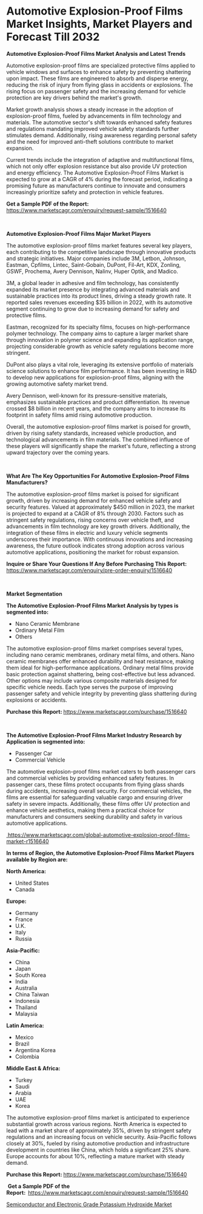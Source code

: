 <p><h1>Automotive Explosion-Proof Films Market Insights, Market Players and Forecast Till 2032</h1></p><p><strong>Automotive Explosion-Proof Films Market Analysis and Latest Trends</strong></p>
<p><p>Automotive explosion-proof films are specialized protective films applied to vehicle windows and surfaces to enhance safety by preventing shattering upon impact. These films are engineered to absorb and disperse energy, reducing the risk of injury from flying glass in accidents or explosions. The rising focus on passenger safety and the increasing demand for vehicle protection are key drivers behind the market's growth.</p><p>Market growth analysis shows a steady increase in the adoption of explosion-proof films, fueled by advancements in film technology and materials. The automotive sector's shift towards enhanced safety features and regulations mandating improved vehicle safety standards further stimulates demand. Additionally, rising awareness regarding personal safety and the need for improved anti-theft solutions contribute to market expansion.</p><p>Current trends include the integration of adaptive and multifunctional films, which not only offer explosion resistance but also provide UV protection and energy efficiency. The Automotive Explosion-Proof Films Market is expected to grow at a CAGR of 4% during the forecast period, indicating a promising future as manufacturers continue to innovate and consumers increasingly prioritize safety and protection in vehicle features.</p></p>
<p><strong>Get a Sample PDF of the Report:&nbsp;</strong> <a href="https://www.marketscagr.com/enquiry/request-sample/1516640?utm_campaign=2097&utm_medium=2&utm_source=Github&utm_content=ia&utm_term=30032025&utm_id=automotive-explosion-proof-films">https://www.marketscagr.com/enquiry/request-sample/1516640</a></p>
<p>&nbsp;</p>
<p><strong>Automotive Explosion-Proof Films Major Market Players</strong></p>
<p><p>The automotive explosion-proof films market features several key players, each contributing to the competitive landscape through innovative products and strategic initiatives. Major companies include 3M, Letbon, Johnson, Eastman, Cpfilms, Lintec, Saint-Gobain, DuPont, Fil-Art, KDX, Zonling, GSWF, Prochema, Avery Dennison, Nalinv, Huper Optik, and Madico.</p><p>3M, a global leader in adhesive and film technology, has consistently expanded its market presence by integrating advanced materials and sustainable practices into its product lines, driving a steady growth rate. It reported sales revenues exceeding $35 billion in 2022, with its automotive segment continuing to grow due to increasing demand for safety and protective films.</p><p>Eastman, recognized for its specialty films, focuses on high-performance polymer technology. The company aims to capture a larger market share through innovation in polymer science and expanding its application range, projecting considerable growth as vehicle safety regulations become more stringent.</p><p>DuPont also plays a vital role, leveraging its extensive portfolio of materials science solutions to enhance film performance. It has been investing in R&D to develop new applications for explosion-proof films, aligning with the growing automotive safety market trend.</p><p>Avery Dennison, well-known for its pressure-sensitive materials, emphasizes sustainable practices and product differentiation. Its revenue crossed $8 billion in recent years, and the company aims to increase its footprint in safety films amid rising automotive production.</p><p>Overall, the automotive explosion-proof films market is poised for growth, driven by rising safety standards, increased vehicle production, and technological advancements in film materials. The combined influence of these players will significantly shape the market's future, reflecting a strong upward trajectory over the coming years.</p></p>
<p>&nbsp;</p>
<p><strong>What Are The Key Opportunities For Automotive Explosion-Proof Films Manufacturers?</strong></p>
<p><p>The automotive explosion-proof films market is poised for significant growth, driven by increasing demand for enhanced vehicle safety and security features. Valued at approximately $450 million in 2023, the market is projected to expand at a CAGR of 8% through 2030. Factors such as stringent safety regulations, rising concerns over vehicle theft, and advancements in film technology are key growth drivers. Additionally, the integration of these films in electric and luxury vehicle segments underscores their importance. With continuous innovations and increasing awareness, the future outlook indicates strong adoption across various automotive applications, positioning the market for robust expansion.</p></p>
<p><strong>Inquire or Share Your Questions If Any Before Purchasing This Report:</strong> <a href="https://www.marketscagr.com/enquiry/pre-order-enquiry/1516640?utm_campaign=2097&utm_medium=2&utm_source=Github&utm_content=ia&utm_term=30032025&utm_id=automotive-explosion-proof-films">https://www.marketscagr.com/enquiry/pre-order-enquiry/1516640</a></p>
<p>&nbsp;</p>
<p><strong>Market Segmentation</strong></p>
<p><strong>The Automotive Explosion-Proof Films Market Analysis by types is segmented into:</strong></p>
<p><ul><li>Nano Ceramic Membrane</li><li>Ordinary Metal Film</li><li>Others</li></ul></p>
<p><p>The automotive explosion-proof films market comprises several types, including nano ceramic membranes, ordinary metal films, and others. Nano ceramic membranes offer enhanced durability and heat resistance, making them ideal for high-performance applications. Ordinary metal films provide basic protection against shattering, being cost-effective but less advanced. Other options may include various composite materials designed for specific vehicle needs. Each type serves the purpose of improving passenger safety and vehicle integrity by preventing glass shattering during explosions or accidents.</p></p>
<p><strong>Purchase this Report:&nbsp;</strong><a href="https://www.marketscagr.com/purchase/1516640?utm_campaign=2097&utm_medium=2&utm_source=Github&utm_content=ia&utm_term=30032025&utm_id=automotive-explosion-proof-films">https://www.marketscagr.com/purchase/1516640</a></p>
<p>&nbsp;</p>
<p><strong>The Automotive Explosion-Proof Films Market Industry Research by Application is segmented into:</strong></p>
<p><ul><li>Passenger Car</li><li>Commercial Vehicle</li></ul></p>
<p><p>The automotive explosion-proof films market caters to both passenger cars and commercial vehicles by providing enhanced safety features. In passenger cars, these films protect occupants from flying glass shards during accidents, increasing overall security. For commercial vehicles, the films are essential for safeguarding valuable cargo and ensuring driver safety in severe impacts. Additionally, these films offer UV protection and enhance vehicle aesthetics, making them a practical choice for manufacturers and consumers seeking durability and safety in various automotive applications.</p></p>
<p><a href="https://www.marketscagr.com/global-automotive-explosion-proof-films-market-r1516640?utm_campaign=2097&utm_medium=2&utm_source=Github&utm_content=ia&utm_term=30032025&utm_id=automotive-explosion-proof-films">&nbsp;https://www.marketscagr.com/global-automotive-explosion-proof-films-market-r1516640</a></p>
<p><strong>In terms of Region, the Automotive Explosion-Proof Films Market Players available by Region are:</strong></p>
<p>
    <p> <strong> North America: </strong>
        <ul>
            <li>United States</li>
            <li>Canada</li>
        </ul>
        </p> 
    <p> <strong> Europe: </strong>
        <ul>
            <li>Germany</li>
            <li>France</li>
            <li>U.K.</li>
            <li>Italy</li>
            <li>Russia</li>
        </ul>
        </p> 
    <p> <strong> Asia-Pacific: </strong>
        <ul>
            <li>China</li>
            <li>Japan</li>
            <li>South Korea</li>
            <li>India</li>
            <li>Australia</li>
            <li>China Taiwan</li>
            <li>Indonesia</li>
            <li>Thailand</li>
            <li>Malaysia</li>
        </ul>
        </p> 
    <p> <strong> Latin America: </strong>
        <ul>
            <li>Mexico</li>
            <li>Brazil</li>
            <li>Argentina Korea</li>
            <li>Colombia</li>
        </ul>
        </p> 
    <p> <strong> Middle East & Africa: </strong>
        <ul>
            <li>Turkey</li>
            <li>Saudi</li>
            <li>Arabia</li>
            <li>UAE</li>
            <li>Korea</li>
        </ul>
    </p>
    </p>
<p><p>The automotive explosion-proof films market is anticipated to experience substantial growth across various regions. North America is expected to lead with a market share of approximately 35%, driven by stringent safety regulations and an increasing focus on vehicle security. Asia-Pacific follows closely at 30%, fueled by rising automotive production and infrastructure development in countries like China, which holds a significant 25% share. Europe accounts for about 10%, reflecting a mature market with steady demand.</p></p>
<p><strong>Purchase this Report: </strong><a href="https://www.marketscagr.com/purchase/1516640?utm_campaign=2097&utm_medium=2&utm_source=Github&utm_content=ia&utm_term=30032025&utm_id=automotive-explosion-proof-films">https://www.marketscagr.com/purchase/1516640</a></p>
<p>&nbsp;<strong>Get a Sample PDF of the Report:&nbsp;&nbsp;</strong><a href="https://www.marketscagr.com/enquiry/request-sample/1516640?utm_campaign=2097&utm_medium=2&utm_source=Github&utm_content=ia&utm_term=30032025&utm_id=automotive-explosion-proof-films">https://www.marketscagr.com/enquiry/request-sample/1516640</a></p>
<p><strong></strong></p>
<p><p><a href="https://github.com/FlorianWolf90/Market-Research-Report-List-2/blob/main/semiconductor-and-electronic-grade-potassium-hydroxide-market.md?utm_campaign=2097&utm_medium=2&utm_source=Github&utm_content=ia&utm_term=30032025&utm_id=automotive-explosion-proof-films">Semiconductor and Electronic Grade Potassium Hydroxide Market</a></p></p>